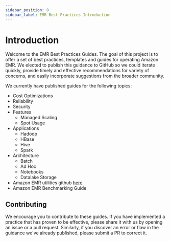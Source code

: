 ```yaml
---
sidebar_position: 0
sidebar_label: EMR Best Practices Introduction
---
```


# Introduction
Welcome to the EMR Best Practices Guides.  The goal of this project is to offer a set of best practices, templates and guides for operating Amazon EMR. We elected to publish this guidance to GitHub so we could iterate quickly, provide timely and effective recommendations for variety of concerns, and easily incorporate suggestions from the broader community.  

We currently have published guides for the following topics: 

- Cost Optimizations
- Reliability
- Security
- Features
	- Managed Scaling
	- Spot Usage
- Applications
    - Hadoop
	- HBase
	- Hive
	- Spark
- Architecture
	- Batch
	- Ad Hoc
	- Notebooks
	- Datalake Storage
- Amazon EMR utilities github [here](https://github.com/aws-samples/aws-emr-utilities)
- Amazon EMR Benchmarking Guide 

## Contributing
We encourage you to contribute to these guides. If you have implemented a practice that has proven to be effective, please share it with us by opening an issue or a pull request. Similarly, if you discover an error or flaw in the guidance we've already published, please submit a PR to correct it.